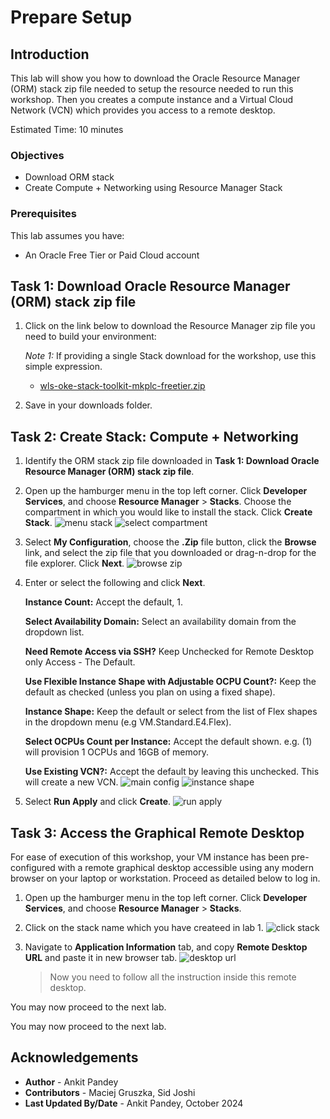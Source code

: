# Prepare Setup

## Introduction
This lab will show you how to download the Oracle Resource Manager (ORM) stack zip file needed to setup the resource needed to run this workshop. Then you creates a compute instance and a Virtual Cloud Network (VCN) which provides you access to a remote desktop.

Estimated Time: 10 minutes

### Objectives
* Download ORM stack
* Create Compute + Networking using Resource Manager Stack

### Prerequisites
This lab assumes you have:
- An Oracle Free Tier or Paid Cloud account

## Task 1: Download Oracle Resource Manager (ORM) stack zip file

1.  Click on the link below to download the Resource Manager zip file you need to build your environment:

    *Note 1:* If providing a single Stack download for the workshop, use this simple expression.

    - [wls-oke-stack-toolkit-mkplc-freetier.zip](https://objectstorage.uk-london-1.oraclecloud.com/p/VaB6UBJxoA7UZ6nVXEYnorwQTepG0EerarP0p4NcO1z0Rb_Y9kyYZEBl38TtH4_4/n/lrv4zdykjqrj/b/ankit-bucket/o/wls-oke-stack-toolkit-mkplc-freetier.zip)

2.  Save in your downloads folder.

## Task 2: Create Stack: Compute + Networking

1. Identify the ORM stack zip file downloaded in **Task 1: Download Oracle Resource Manager (ORM) stack zip file**.

2. Open up the hamburger menu in the top left corner. Click **Developer Services**, and choose **Resource Manager** > **Stacks**. Choose the compartment in which you would like to install the stack. Click **Create Stack**.
    ![menu stack](images/menu-stack.png)
    ![select compartment](images/select-compartment.png)


3. Select **My Configuration**, choose the **.Zip** file button, click the **Browse** link, and select the zip file that you downloaded or drag-n-drop for the file explorer. Click **Next**.
    ![browse zip](images/browse-zip.png)

4. Enter or select the following and click **Next**.

    **Instance Count:** Accept the default, 1.

    **Select Availability Domain:** Select an availability domain from the dropdown list.

    **Need Remote Access via SSH?** Keep Unchecked for Remote Desktop only Access - The Default.

    **Use Flexible Instance Shape with Adjustable OCPU Count?:** Keep the default as checked (unless you plan on using a fixed shape).

    **Instance Shape:** Keep the default or select from the list of Flex shapes in the dropdown menu (e.g VM.Standard.E4.Flex).

    **Select OCPUs Count per Instance:** Accept the default shown. e.g. (1) will provision 1 OCPUs and 16GB of memory. 

    **Use Existing VCN?:** Accept the default by leaving this unchecked. This will create a new VCN.
    ![main config](images/main-config.png)
    ![instance shape](images/instance-shape.png)


7. Select **Run Apply** and click **Create**.
    ![run apply](images/run-apply.png)



## Task 3: Access the Graphical Remote Desktop

For ease of execution of this workshop, your VM instance has been pre-configured with a remote graphical desktop accessible using any modern browser on your laptop or workstation. Proceed as detailed below to log in.

1. Open up the hamburger menu in the top left corner. Click **Developer Services**, and choose **Resource Manager** > **Stacks**.

2. Click on the stack name which you have createed in lab 1.
    ![click stack](images/click-stack.png)

3. Navigate to **Application Information** tab, and copy **Remote Desktop URL** and paste it in new browser tab.
    ![desktop url](images/desktop-url.png)
    
    > Now you need to follow all the instruction inside this remote desktop.

You may now proceed to the next lab.

You may now proceed to the next lab.

## Acknowledgements
* **Author** -  Ankit Pandey
* **Contributors** - Maciej Gruszka, Sid Joshi
* **Last Updated By/Date** - Ankit Pandey, October 2024
